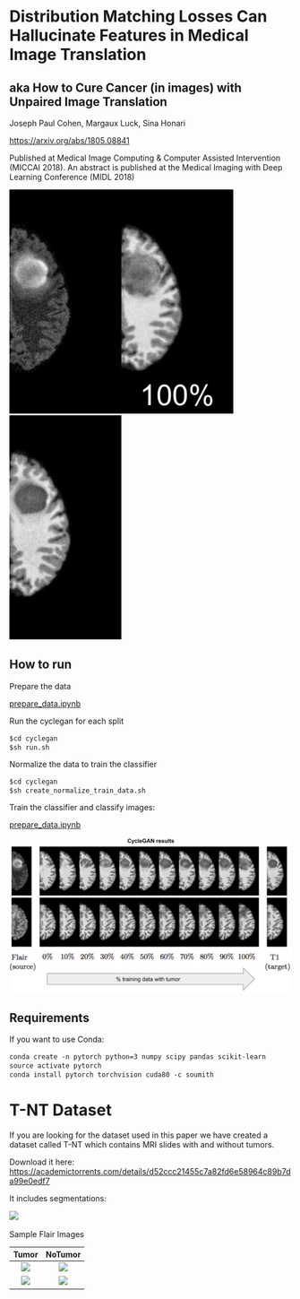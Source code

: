 # Distribution Matching Losses Can Hallucinate Features in Medical Image Translation

## aka How to Cure Cancer (in images) with Unpaired Image Translation

Joseph Paul Cohen, Margaux Luck, Sina Honari

https://arxiv.org/abs/1805.08841

Published at Medical Image Computing & Computer Assisted Intervention (MICCAI 2018). An abstract is published at the Medical Imaging with Deep Learning Conference (MIDL 2018)


<img height=400px src="figures/HG0001-103-True_real_A.png"><img height=400px src="figures/tumor-removal.gif"><img height=400px src="figures/HG0001-103-True_real_B.png">


## How to run

Prepare the data

[prepare_data.ipynb](prepare_data.ipynb)


Run the cyclegan for each split

```
$cd cyclegan
$sh run.sh
```

Normalize the data to train the classifier

```
$cd cyclegan
$sh create_normalize_train_data.sh
```

Train the classifier and classify images:

[prepare_data.ipynb](train_classifier.ipynb)


![](figures/vary-bias.png)


## Requirements

If you want to use Conda:

```
conda create -n pytorch python=3 numpy scipy pandas scikit-learn
source activate pytorch
conda install pytorch torchvision cuda80 -c soumith
```

# T-NT Dataset

If you are looking for the dataset used in this paper we have created a dataset called T-NT which contains MRI slides with and without tumors. 

Download it here: https://academictorrents.com/details/d52ccc21455c7a82fd6e58964c89b7da99e0edf7

It includes segmentations:

![](https://i.imgur.com/WIKFhO1.png)

Sample Flair Images

| Tumor   |      NoTumor      | 
|:----------:|:-------------:|
| ![](https://i.imgur.com/3305V4u.png) |  ![](https://i.imgur.com/QDVB4fo.png)| 
| ![](https://i.imgur.com/kGHfa8Q.png) | ![](https://i.imgur.com/MKA9vxK.png)|

